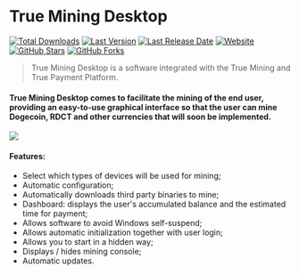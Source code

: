 # True Mining Desktop

[![Total Downloads](https://img.shields.io/github/downloads/True-Mining/TrueMiningDesktop/total.svg)](https://github.com/True-Mining/TrueMiningDesktop/releases/latest/download/TrueMiningDesktop.zip)
[![Last Version](https://img.shields.io/github/release/True-Mining/TrueMiningDesktop/all.svg)](https://github.com/True-Mining/TrueMiningDesktop/releases)
[![Last Release Date](https://img.shields.io/github/release-date/True-Mining/TrueMiningDesktop.svg)](https://github.com/True-Mining/TrueMiningDesktop/releases/latest)
[![Website](https://img.shields.io/website?up_message=online&url=https%3A%2F%2Ftruemining.online)](https://truemining.online)
[![GitHub Stars](https://img.shields.io/github/stars/True-Mining/TrueMiningDesktop.svg)](https://github.com/True-Mining/TrueMiningDesktop/stargazers)
[![GitHub Forks](https://img.shields.io/github/forks/True-Mining/TrueMiningDesktop.svg)](https://github.com/True-Mining/TrueMiningDesktop/network)

>True Mining Desktop is a software integrated with the True Mining and True Payment Platform.

#### True Mining Desktop comes to facilitate the mining of the end user, providing an easy-to-use graphical interface so that the user can mine Dogecoin, RDCT and other currencies that will soon be implemented.

![](https://raw.githubusercontent.com/True-Mining/TrueMiningDesktop/master/True%20Mining%20Desktop%20-%20Screenshot.png)

#### Features:
- Select which types of devices will be used for mining;
- Automatic configuration;
- Automatically downloads third party binaries to mine;
- Dashboard: displays the user's accumulated balance and the estimated time for payment;
- Allows software to avoid Windows self-suspend;
- Allows automatic initialization together with user login;
- Allows you to start in a hidden way;
- Displays / hides mining console;
- Automatic updates.
